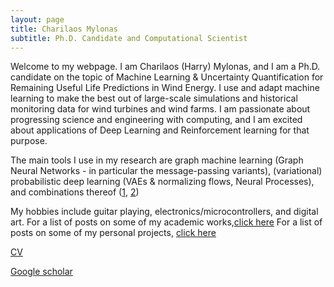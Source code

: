 ```yaml
---
layout: page
title: Charilaos Mylonas
subtitle: Ph.D. Candidate and Computational Scientist
---
```



Welcome to my webpage. I am Charilaos (Harry) Mylonas, and I am a Ph.D. candidate on the topic of Machine Learning & Uncertainty Quantification for Remaining Useful Life Predictions in Wind Energy. I use and adapt machine learning to make the best out of large-scale simulations and historical monitoring data for wind turbines and wind farms.
I am passionate about progressing science and engineering with computing, and I am excited about applications of Deep Learning and Reinforcement learning for that purpose.

The main tools I use in my research are graph machine learning (Graph Neural Networks - in particular the message-passing variants), (variational) probabilistic deep learning (VAEs & normalizing flows, Neural Processes), and combinations thereof ([1](https://arxiv.org/abs/2106.16049), [2](https://arxiv.org/abs/2012.06791))

My hobbies include guitar playing, electronics/microcontrollers, and digital art.
For a list of posts on some of my academic works,[click here](https://mylonasc.github.io/tags/#PhD)
For a list of posts on some of my personal projects, [click here](https://mylonasc.github.io/tags/#personal)

[CV](/cv/MylonasCharilaos_Feb21.pdf) 

[Google scholar](https://scholar.google.com/citations?user=W7giwJEAAAAJ&hl=en)

